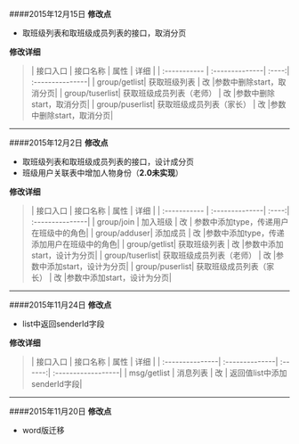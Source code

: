 ####2015年12月15日
**修改点**
* 取班级列表和取班级成员列表的接口，取消分页

**修改详细**
>| 接口入口      |  接口名称        | 属性   | 详细         |
| :----------- | :--------------| :----:| :---------------|
| group/getlist| 获取班级列表   |  改    |参数中删除start，取消分页|
| group/tuserlist| 获取班级成员列表（老师）   |  改    |参数中删除start，取消分页|
| group/puserlist| 获取班级成员列表（家长）   |  改    |参数中删除start，取消分页|

***
####2015年12月2日
**修改点**
* 取班级列表和取班级成员列表的接口，设计成分页
* 班级用户关联表中增加人物身份（**2.0未实现**）

**修改详细**
>| 接口入口      |  接口名称        | 属性   | 详细         |
| :----------- | :--------------| :----:| :---------------|
| group/join   | 加入班级      |  改    | 参数中添加type，传递用户在班级中的角色|
| group/adduser| 添加成员      |  改    |参数中添加type，传递添加用户在班级中的角色|
| group/getlist| 获取班级列表   |  改    |参数中添加start，设计为分页|
| group/tuserlist| 获取班级成员列表（老师）   |  改    |参数中添加start，设计为分页|
| group/puserlist| 获取班级成员列表（家长）   |  改    |参数中添加start，设计为分页|

***
####2015年11月24日
**修改点**
- list中返回senderId字段 

**修改详细**
>| 接口入口      |  接口名称        | 属性   | 详细         |
| :---------------| :--------------| :------:| :------------------|
| msg/getlist     | 消息列表          |  改    | 返回值list中添加senderId字段|

***
####2015年11月20日
**修改点**
- word版迁移